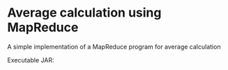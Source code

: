 # Average calculation using MapReduce

A simple implementation of a MapReduce program for average calculation

Executable JAR:
